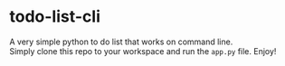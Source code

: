 # todo-list-cli
A very simple python to do list that works on command line. <br>
Simply clone this repo to your workspace and run the `app.py` file. Enjoy!
